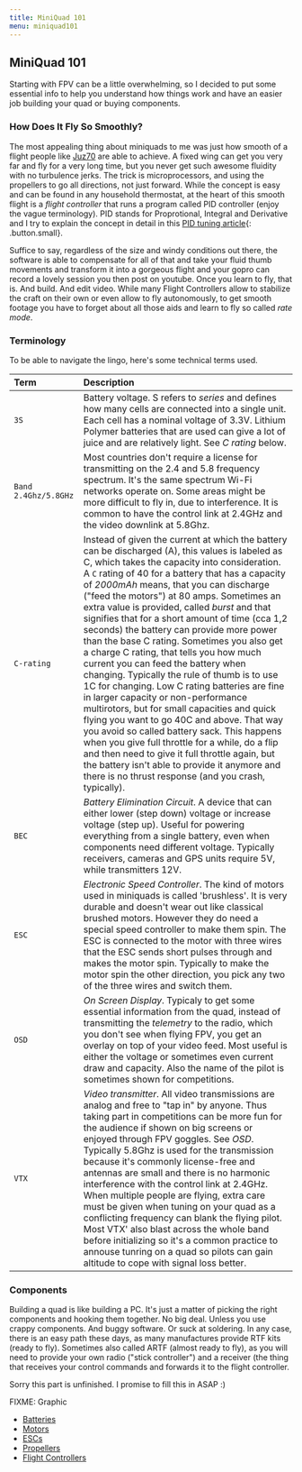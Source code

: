 ```yaml
---
title: MiniQuad 101
menu: miniquad101
---
```


## MiniQuad 101 ##

Starting with FPV can be a little overwhelming, so I decided to put some essential info to help you understand how things work and have an easier job building your quad or buying components.

### How Does It Fly So Smoothly? ###

The most appealing thing about miniquads to me was just how smooth of a flight people like [Juz70](https://www.youtube.com/user/juz70) are able to achieve. A fixed wing can get you very far and fly for a very long time, but you never get such awesome fluidity with no turbulence jerks. The trick is microprocessors, and using the propellers to go all directions, not just forward. While the concept is easy and can be found in any household thermostat, at the heart of this smooth flight is a *flight controller* that runs a program called PID controller (enjoy the vague terminology). PID stands for Proprotional, Integral and Derivative and I try to explain the concept in detail in this [PID tuning article](/blog/2015-10-15-the-chore-of-tuning-pids/){: .button.small}. 

Suffice to say, regardless of the size and windy conditions out there, the software is able to compensate for all of that and take your fluid thumb movements and transform it into a gorgeous flight and your gopro can record a lovely session you then post on youtube. Once you learn to fly, that is. And build. And edit video. While many Flight Controllers allow to stabilize the craft on their own or even allow to fly autonomously, to get smooth footage you have to forget about all those aids and learn to fly so called *rate mode*.

### Terminology ###

To be able to navigate the lingo, here's some technical terms used.

 Term | Description 
 :--- | :---------- 
 `3S`   | Battery voltage. S refers to *series* and defines how many cells are connected into a single unit. Each cell has a nominal voltage of 3.3V. Lithium Polymer batteries that are used can give a lot of juice and are relatively light. See *C rating* below.
 `Band 2.4Ghz/5.8GHz` | Most countries don't require a license for transmitting on the 2.4 and 5.8 frequency spectrum. It's the same spectrum Wi-Fi networks operate on. Some areas might be more difficult to fly in, due to interference. It is common to have the control link at 2.4GHz and the video downlink at 5.8Ghz.
 `C-rating` | Instead of given the current at which the battery can be discharged (A), this values is labeled as C, which takes the capacity into consideration. A `C` rating of 40 for a battery that has a capacity of *2000mAh* means, that you can discharge ("feed the motors") at 80 amps. Sometimes an extra value is provided, called *burst* and that signifies that for a short amount of time (cca 1,2 seconds) the battery can provide more power than the base C rating. Sometimes you also get a charge C rating, that tells you how much current you can feed the battery when changing. Typically the rule of thumb is to use 1C for changing. Low C rating batteries are fine in larger capacity or non-performance multirotors, but for small capacities and quick flying you want to go 40C and above. That way you avoid so called battery sack. This happens when you give full throttle for a while, do a flip and then need to give it full throttle again, but the battery isn't able to provide it anymore and there is no thrust response (and you crash, typically).
 `BEC` | *Battery Elimination Circuit*. A device that can either lower (step down) voltage or increase voltage (step up). Useful for powering everything from a single battery, even when components need different voltage. Typically receivers, cameras and GPS units require 5V, while transmitters 12V.
 `ESC` | *Electronic Speed Controller*. The kind of motors used in miniquads is called 'brushless'. It is very durable and doesn't wear out like classical brushed motors. However they do need a special speed controller to make them spin. The ESC is connected to the motor with three wires that the ESC sends short pulses through and makes the motor spin. Typically to make the motor spin the other direction, you pick any two of the three wires and switch them.
  `OSD` | *On Screen Display*. Typicaly to get some essential information from the quad, instead of transmitting the *telemetry* to the radio, which you don't see when flying FPV, you get an overlay on top of your video feed. Most useful is either the voltage or sometimes even current draw and capacity. Also the name of the pilot is sometimes shown for competitions. 
  `VTX` | *Video transmitter*. All video transmissions are analog and free to "tap in" by anyone. Thus taking part in competitions can be more fun for the audience if shown on big screens or enjoyed through FPV goggles. See *OSD*. Typically 5.8Ghz is used for the transmission because it's commonly license-free and antennas are small and there is no harmonic interference with the control link at 2.4GHz. When multiple people are flying, extra care must be given when tuning on your quad as a conflicting frequency can blank the flying pilot. Most VTX' also blast across the whole band before initializing so it's a common practice to annouse tunring on a quad so pilots can gain altitude to cope with signal loss better.

### Components ###

Building a quad is like building a PC. It's just a matter of picking the right components and hooking them together. No big deal. Unless you use crappy components. And buggy software. Or suck at soldering. In any case, there is an easy path these days, as many manufactures provide RTF kits (ready to fly). Sometimes also called ARTF (almost ready to fly), as you will need to provide your own radio ("stick controller") and a receiver (the thing that receives your control commands and forwards it to the flight controller.


Sorry this part is unfinished. I promise to fill this in ASAP :)

<div class="row">
  <div class="6u">FIXME: Graphic</div>
  <div class="6u">
    <ul class="plain">
      <li><a href="/miniquad101/batteries/" class="button 12u">Batteries</a></li>
      <li><a href="#" class="button 12u">Motors</a></li>
      <li><a href="#" class="button 12u">ESCs</a></li>
      <li><a href="#" class="button 12u">Propellers</a></li>
      <li><a href="#" class="button 12u">Flight Controllers</a></li>
    </ul>
  </div>
</div>
